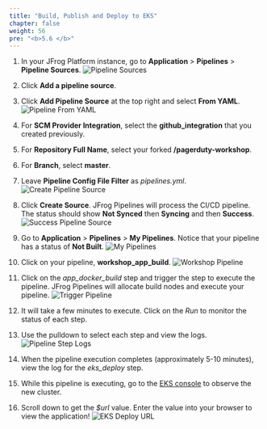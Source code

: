 ```yaml
---
title: "Build, Publish and Deploy to EKS"
chapter: false
weight: 56
pre: "<b>5.6 </b>"
---
```


1. In your JFrog Platform instance, go to **Application** > **Pipelines** > **Pipeline Sources**.
    ![Pipeline Sources](/images/pipeline-sources.png)

2. Click **Add a pipeline source**.

3. Click **Add Pipeline Source** at the top right and select **From YAML**.
    ![Pipeline From YAML](/images/pipeline-from-yaml.png)

4. For **SCM Provider Integration**, select the **github_integration** that you created previously.

5. For **Repository Full Name**, select your forked **<username>/pagerduty-workshop**.

6. For **Branch**, select **master**.

7. Leave **Pipeline Config File Filter** as _pipelines.yml_.
    ![Create Pipeline Source](/images/create-pipeline-source-eks.png)

8. Click **Create Source**. JFrog Pipelines will process the CI/CD pipeline. The status should show **Not Synced** then **Syncing** and then **Success**.
    ![Success Pipeline Source](/images/success-pipeline-source-eks.png)

9. Go to **Application** > **Pipelines** > **My Pipelines**. Notice that your pipeline has a status of **Not Built**.
    ![My Pipelines](/images/pagerduty-my-pipelines.png)

10. Click on your pipeline, **workshop_app_build**.
    ![Workshop Pipeline](/images/pagerduty-workshop-pipeline-eks.png)

11. Click on the _app\_docker\_build_ step and trigger the step to execute the pipeline. JFrog Pipelines will allocate build nodes and execute your pipeline.
    ![Trigger Pipeline](/images/trigger-pipeline.png)

12. It will take a few minutes to execute. Click on the _Run_ to monitor the status of each step.

13. Use the pulldown to select each step and view the logs.
    ![Pipeline Step Logs](/images/pipeline-step-logs-eks.png)

14. When the pipeline execution completes (approximately 5-10 minutes), view the log for the _eks\_deploy_ step.

15. While this pipeline is executing, go to the [EKS console](https://us-west-2.console.aws.amazon.com/eks/home?region=us-west-2#/clusters) to observe the new cluster.

16. Scroll down to get the _$url_ value. Enter the value into your browser to view the application!
    ![EKS Deploy URL](/images/eks-deploy-url.png)
